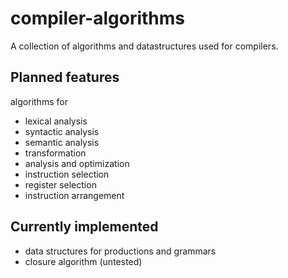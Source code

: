 # compiler-algorithms

A collection of algorithms and datastructures used for compilers.

## Planned features

algorithms for 
* lexical analysis
* syntactic analysis
* semantic analysis
* transformation
* analysis and optimization
* instruction selection
* register selection
* instruction arrangement

## Currently implemented

* data structures for productions and grammars
* closure algorithm (untested)
